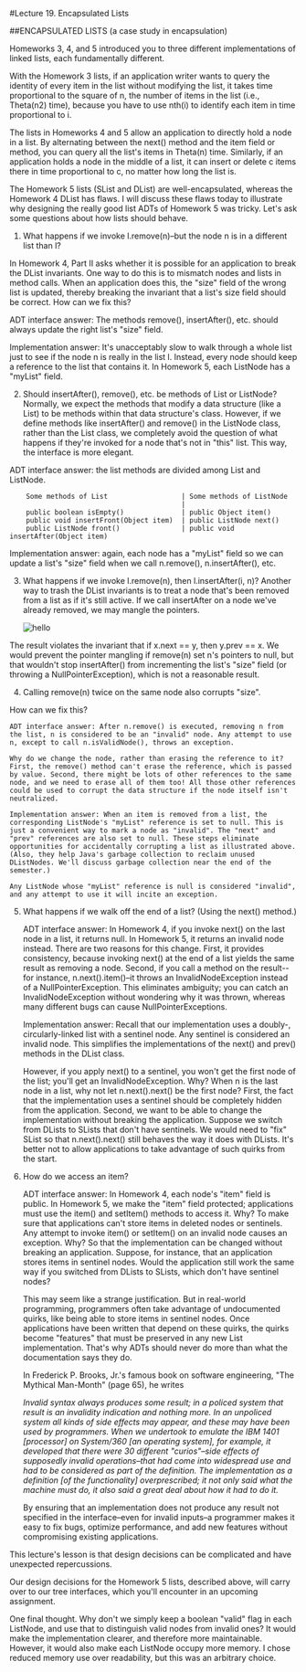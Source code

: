 #Lecture 19. Encapsulated Lists

##ENCAPSULATED LISTS (a case study in encapsulation)

Homeworks 3, 4, and 5 introduced you to three different implementations of linked lists, each fundamentally different.

With the Homework 3 lists, if an application writer wants to query the identity of every item in the list without modifying the list, it takes time proportional to the square of n, the number of items in the list (i.e., Theta(n2) time), because you have to use nth(i) to identify each item in time proportional to i.

The lists in Homeworks 4 and 5 allow an application to directly hold a node in a list. By alternating between the next() method and the item field or method, you can query all the list's items in Theta(n) time. Similarly, if an application holds a node in the middle of a list, it can insert or delete c items there in time proportional to c, no matter how long the list is.

The Homework 5 lists (SList and DList) are well-encapsulated, whereas the Homework 4 DList has flaws. I will discuss these flaws today to illustrate why designing the really good list ADTs of Homework 5 was tricky. Let's ask some questions about how lists should behave.

1. What happens if we invoke l.remove(n)–but the node n is in a different list than l?

 In Homework 4, Part II asks whether it is possible for an application to break the DList invariants. One way to do this is to mismatch nodes and lists in method calls. When an application does this, the "size" field of the wrong list is updated, thereby breaking the invariant that a list's size field should be correct. How can we fix this?

  ADT interface answer: The methods remove(), insertAfter(), etc. should always update the right list's "size" field.

  Implementation answer: It's unacceptably slow to walk through a whole list just to see if the node n is really in the list l. Instead, every node should keep a reference to the list that contains it. In Homework 5, each ListNode has a "myList" field.

2. Should insertAfter(), remove(), etc. be methods of List or ListNode?
Normally, we expect the methods that modify a data structure (like a List) to be methods within that data structure's class. However, if we define methods like insertAfter() and remove() in the ListNode class, rather than the List class, we completely avoid the question of what happens if they're invoked for a node that's not in "this" list. This way, the interface is more elegant.

  ADT interface answer: the list methods are divided among List and ListNode.

		Some methods of List                  | Some methods of ListNode
		                                      |
		public boolean isEmpty()              | public Object item()
		public void insertFront(Object item)  | public ListNode next()               
		public ListNode front()               | public void insertAfter(Object item) 

  Implementation answer: again, each node has a "myList" field so we can update a list's "size" field when we call n.remove(), n.insertAfter(), etc.

3. What happens if we invoke l.remove(n), then l.insertAfter(i, n)?
Another way to trash the DList invariants is to treat a node that's been removed from a list as if it's still active. If we call insertAfter on a node we've already removed, we may mangle the pointers.

	![hello](https://raw.githubusercontent.com/lty2226262/blog/master/MarkdownPhotos/img1_cdfafd9355a7753ba0348fcd1462b1afee467db8.png)


  The result violates the invariant that if x.next == y, then y.prev == x. We would prevent the pointer mangling if remove(n) set n's pointers to null, but that wouldn't stop insertAfter() from incrementing the list's "size" field (or throwing a NullPointerException), which is not a reasonable result.

4. Calling remove(n) twice on the same node also corrupts "size".

  How can we fix this?

	ADT interface answer: After n.remove() is executed, removing n from the list, n is considered to be an "invalid" node. Any attempt to use n, except to call n.isValidNode(), throws an exception.
	
	Why do we change the node, rather than erasing the reference to it? First, the remove() method can't erase the reference, which is passed by value. Second, there might be lots of other references to the same node, and we need to erase all of them too! All those other references could be used to corrupt the data structure if the node itself isn't neutralized.
	
	Implementation answer: When an item is removed from a list, the corresponding ListNode's "myList" reference is set to null. This is just a convenient way to mark a node as "invalid". The "next" and "prev" references are also set to null. These steps eliminate opportunities for accidentally corrupting a list as illustrated above. (Also, they help Java's garbage collection to reclaim unused DListNodes. We'll discuss garbage collection near the end of the semester.)

	Any ListNode whose "myList" reference is null is considered "invalid", and any attempt to use it will incite an exception.

5. What happens if we walk off the end of a list? (Using the next() method.)

	ADT interface answer: In Homework 4, if you invoke next() on the last node in a list, it returns null. In Homework 5, it returns an invalid node instead. There are two reasons for this change. First, it provides consistency, because invoking next() at the end of a list yields the same result as removing a node. Second, if you call a method on the result-- for instance, n.next().item()–it throws an InvalidNodeException instead of a NullPointerException. This eliminates ambiguity; you can catch an InvalidNodeException without wondering why it was thrown, whereas many different bugs can cause NullPointerExceptions.

	Implementation answer: Recall that our implementation uses a doubly-, circularly-linked list with a sentinel node. Any sentinel is considered an invalid node. This simplifies the implementations of the next() and prev() methods in the DList class.

	However, if you apply next() to a sentinel, you won't get the first node of the list; you'll get an InvalidNodeException. Why? When n is the last node in a list, why not let n.next().next() be the first node? First, the fact that the implementation uses a sentinel should be completely hidden from the application. Second, we want to be able to change the implementation without breaking the application. Suppose we switch from DLists to SLists that don't have sentinels. We would need to "fix" SList so that n.next().next() still behaves the way it does with DLists. It's better not to allow applications to take advantage of such quirks from the start.

6. How do we access an item?
	
	ADT interface answer: In Homework 4, each node's "item" field is public. In Homework 5, we make the "item" field protected; applications must use the item() and setItem() methods to access it. Why? To make sure that applications can't store items in deleted nodes or sentinels. Any attempt to invoke item() or setItem() on an invalid node causes an exception. Why? So that the implementation can be changed without breaking an application. Suppose, for instance, that an application stores items in sentinel nodes. Would the application still work the same way if you switched from DLists to SLists, which don't have sentinel nodes?

	This may seem like a strange justification. But in real-world programming, programmers often take advantage of undocumented quirks, like being able to store items in sentinel nodes. Once applications have been written that depend on these quirks, the quirks become "features" that must be preserved in any new List implementation. That's why ADTs should never do more than what the documentation says they do.

	In Frederick P. Brooks, Jr.'s famous book on software engineering, "The Mythical Man-Month" (page 65), he writes

	*Invalid syntax always produces some result; in a policed system that result is an invalidity indication and nothing more. In an unpoliced system all kinds of side effects may appear, and these may have been used by programmers. When we undertook to emulate the IBM 1401 [processor] on System/360 [an operating system], for example, it developed that there were 30 different "curios"–side effects of supposedly invalid operations–that had come into widespread use and had to be considered as part of the definition. The implementation as a definition [of the functionality] overprescribed; it not only said what the machine must do, it also said a great deal about how it had to do it.*

	By ensuring that an implementation does not produce any result not specified in the interface–even for invalid inputs–a programmer makes it easy to fix bugs, optimize performance, and add new features without compromising existing applications.

This lecture's lesson is that design decisions can be complicated and have unexpected repercussions.

Our design decisions for the Homework 5 lists, described above, will carry over to our tree interfaces, which you'll encounter in an upcoming assignment.

One final thought. Why don't we simply keep a boolean "valid" flag in each ListNode, and use that to distinguish valid nodes from invalid ones? It would make the implementation clearer, and therefore more maintainable. However, it would also make each ListNode occupy more memory. I chose reduced memory use over readability, but this was an arbitrary choice.